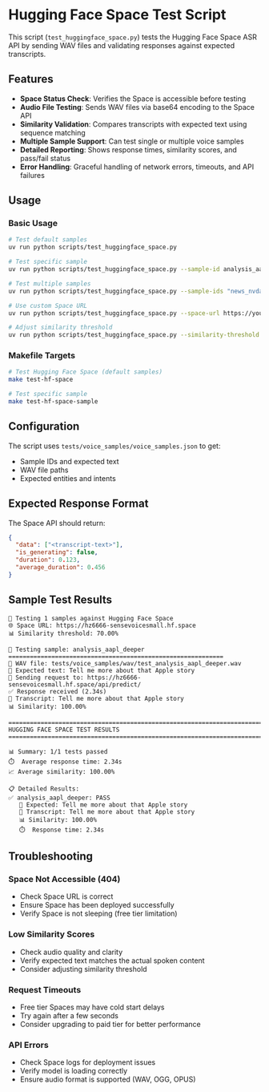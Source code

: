 # Hugging Face Space Test Script

This script (`test_huggingface_space.py`) tests the Hugging Face Space ASR API by sending WAV files and validating responses against expected transcripts.

## Features

- **Space Status Check**: Verifies the Space is accessible before testing
- **Audio File Testing**: Sends WAV files via base64 encoding to the Space API
- **Similarity Validation**: Compares transcripts with expected text using sequence matching
- **Multiple Sample Support**: Can test single or multiple voice samples
- **Detailed Reporting**: Shows response times, similarity scores, and pass/fail status
- **Error Handling**: Graceful handling of network errors, timeouts, and API failures

## Usage

### Basic Usage
```bash
# Test default samples
uv run python scripts/test_huggingface_space.py

# Test specific sample
uv run python scripts/test_huggingface_space.py --sample-id analysis_aapl_deeper

# Test multiple samples
uv run python scripts/test_huggingface_space.py --sample-ids "news_nvda_latest,price_aapl,analysis_aapl_deeper"

# Use custom Space URL
uv run python scripts/test_huggingface_space.py --space-url https://your-space.hf.space

# Adjust similarity threshold
uv run python scripts/test_huggingface_space.py --similarity-threshold 0.8
```

### Makefile Targets
```bash
# Test Hugging Face Space (default samples)
make test-hf-space

# Test specific sample
make test-hf-space-sample
```

## Configuration

The script uses `tests/voice_samples/voice_samples.json` to get:
- Sample IDs and expected text
- WAV file paths
- Expected entities and intents

## Expected Response Format

The Space API should return:
```json
{
  "data": ["<transcript-text>"],
  "is_generating": false,
  "duration": 0.123,
  "average_duration": 0.456
}
```

## Sample Test Results

```
🧪 Testing 1 samples against Hugging Face Space
🌐 Space URL: https://hz6666-sensevoicesmall.hf.space
📊 Similarity threshold: 70.00%

🎯 Testing sample: analysis_aapl_deeper
============================================================
📁 WAV file: tests/voice_samples/wav/test_analysis_aapl_deeper.wav
📝 Expected text: Tell me more about that Apple story
🚀 Sending request to: https://hz6666-sensevoicesmall.hf.space/api/predict/
✅ Response received (2.34s)
📝 Transcript: Tell me more about that Apple story
📊 Similarity: 100.00%

================================================================================
HUGGING FACE SPACE TEST RESULTS
================================================================================

📊 Summary: 1/1 tests passed
⏱️  Average response time: 2.34s
📈 Average similarity: 100.00%

📋 Detailed Results:
✅ analysis_aapl_deeper: PASS
   📝 Expected: Tell me more about that Apple story
   🎤 Transcript: Tell me more about that Apple story
   📊 Similarity: 100.00%
   ⏱️  Response time: 2.34s
```

## Troubleshooting

### Space Not Accessible (404)
- Check Space URL is correct
- Ensure Space has been deployed successfully
- Verify Space is not sleeping (free tier limitation)

### Low Similarity Scores
- Check audio quality and clarity
- Verify expected text matches the actual spoken content
- Consider adjusting similarity threshold

### Request Timeouts
- Free tier Spaces may have cold start delays
- Try again after a few seconds
- Consider upgrading to paid tier for better performance

### API Errors
- Check Space logs for deployment issues
- Verify model is loading correctly
- Ensure audio format is supported (WAV, OGG, OPUS)
